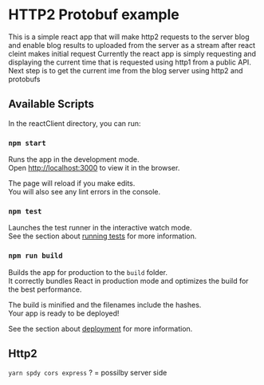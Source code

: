 # HTTP2 Protobuf example

This is a simple react app that will make http2 requests to the server blog and enable blog results to uploaded from the server as a stream after react cleint makes initial request
Currently the react app is simply requesting and displaying the current time that is requested using http1 from a public API. Next step is to get the current ime from the blog server using http2 and protobufs 



## Available Scripts

In the reactClient directory, you can run:

### `npm start`

Runs the app in the development mode.\
Open [http://localhost:3000](http://localhost:3000) to view it in the browser.

The page will reload if you make edits.\
You will also see any lint errors in the console.

### `npm test`

Launches the test runner in the interactive watch mode.\
See the section about [running tests](https://facebook.github.io/create-react-app/docs/running-tests) for more information.

### `npm run build`

Builds the app for production to the `build` folder.\
It correctly bundles React in production mode and optimizes the build for the best performance.

The build is minified and the filenames include the hashes.\
Your app is ready to be deployed!

See the section about [deployment](https://facebook.github.io/create-react-app/docs/deployment) for more information.

## Http2

`yarn spdy cors express`  ? = possilby server side


